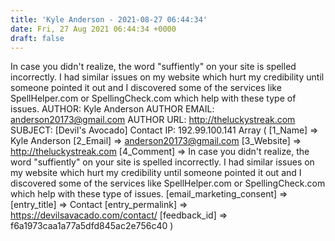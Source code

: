 ```yaml
---
title: 'Kyle Anderson - 2021-08-27 06:44:34'
date: Fri, 27 Aug 2021 06:44:34 +0000
draft: false
---
```


In case you didn't realize, the word "suffiently" on your site is spelled incorrectly. I had similar issues on my website which hurt my credibility until someone pointed it out and I discovered some of the services like SpellHelper.com or SpellingCheck.com which help with these type of issues. AUTHOR: Kyle Anderson AUTHOR EMAIL: anderson20173@gmail.com AUTHOR URL: http://theluckystreak.com SUBJECT: \[Devil's Avocado\] Contact IP: 192.99.100.141 Array ( \[1\_Name\] => Kyle Anderson \[2\_Email\] => anderson20173@gmail.com \[3\_Website\] => http://theluckystreak.com \[4\_Comment\] => In case you didn't realize, the word "suffiently" on your site is spelled incorrectly. I had similar issues on my website which hurt my credibility until someone pointed it out and I discovered some of the services like SpellHelper.com or SpellingCheck.com which help with these type of issues. \[email\_marketing\_consent\] => \[entry\_title\] => Contact \[entry\_permalink\] => https://devilsavacado.com/contact/ \[feedback\_id\] => f6a1973caa1a77a5dfd845ac2e756c40 )